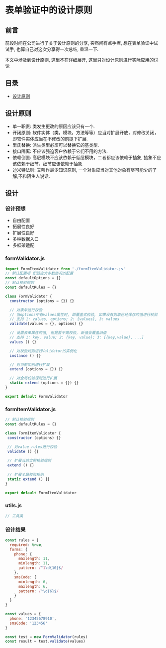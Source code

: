 # 表单验证中的设计原则

## 前言

前段时间在公司进行了关于设计原则的分享, 突然间有点手痒, 想在表单验证中试试手, 也算自己对这次分享得一次总结, 重温一下.

本文中涉及到设计原则, 这里不在详细展开, 这里只对设计原则进行实际应用的讨论

## 目录

- [设计原则](#设计原则)

## 设计原则

- 单一职责: 类发生更改的原因应该只有一个.
- 开闭原则: 软件实体（类，模块，方法等等）应当对扩展开放，对修改关闭，即软件实体应当在不修改的前提下扩展.
- 里氏替换: 派生类型必须可以替换它的基类型.
- 接口隔离: 不应该强迫客户依赖于它们不用的方法.
- 依赖倒置: 高层模块不应该依赖于低层模块，二者都应该依赖于抽象, 抽象不应该依赖于细节，细节应该依赖于抽象.
- 迪米特法则: 又叫作最少知识原则, 一个对象应当对其他对象有尽可能少的了解,不和陌生人说话.

## 设计

### 设计预想

- 自由配置
- 拓展性良好
- 扩展性良好
- 多种数据入口
- 多框架适配

### formValidator.js

```javascript
import FormItemValidator from './formItemValidator.js'
// 默认配置项 即适应大多数情况的配置
const defaultOptions = {}
// 默认校验规则
const defaultRules = {}

class FormValidator {
  constructor (options = {}) {}

  // 对表单进行校验
  // 当options中有values属性时, 即覆盖式校验, 如果没有则取已经保存的值进行校验
  // 支持 1: values, options; 2: {values}, 3: values
  validate(values = {}, options) {}

  // 设置表单属性的值, 但是暂不做校验, 新值会覆盖旧值
  // 支持 1: key, value; 2: {key, value}; 3: [{key,value}, ...]
  values () {}

  // 对校验规则进行Validator的实例化
  instance () {}

  // 对当前实例进行扩展
  extend (options = {}) {}

  // 对全局校验规则进行扩展
  static extend (options = {}) {}
}

export default FormValidator
```

### formItemValidator.js
```javascript
// 默认校验规则
const defaultRules = {}

class FormItemValidator {
 constructor (options) {}

 // 对value rules进行校验
 validate () {}
 
 // 扩展当前实例校验规则
 extend () {}
 
 // 扩展全局校验规则
 static extend () {}
}

export default FormItemValidator
```

### utils.js
```javascript
// 工具类
```

### 设计结果
```javascript
const rules = {
  required: true,
  forms: {
    phone: {
      maxlength: 11,
      minlength: 11,
      pattern: /^1\d{10}$/
    },
    smsCode: {
      minlength: 6,
      maxlength: 6,
      pattern: /^\d{6}$/
    }
  }
}

const values = {
  phone: '12345678910',
  smsCode: '123456'
}

const test = new FormValidator(rules)
const result = test.validate(values)
```
